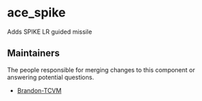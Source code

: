 ace_spike
===================

Adds SPIKE LR guided missile


## Maintainers

The people responsible for merging changes to this component or answering potential questions.

- [Brandon-TCVM](https://github.com/TheCandianVendingMachine)

